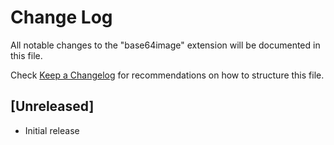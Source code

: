 # Change Log

All notable changes to the "base64image" extension will be documented in this file.

Check [Keep a Changelog](http://keepachangelog.com/) for recommendations on how to structure this file.

## [Unreleased]

- Initial release